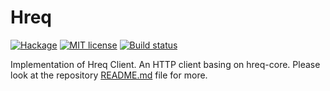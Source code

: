 # Hreq

[![Hackage](https://img.shields.io/hackage/v/hreq-client.svg?logo=haskell)](https://hackage.haskell.org/package/hreq-client)
[![MIT license](https://img.shields.io/badge/license-MIT-blue.svg)](LICENSE)
[![Build status](https://img.shields.io/travis/epicallan/hreq.svg?logo=travis&branch=master)](https://travis-ci.org/epicallan/hreq)

Implementation of Hreq Client. An HTTP client basing on hreq-core. Please look at the repository [README.md](https://github.com/epicallan/hreq/blob/master/README.md) file for more.

